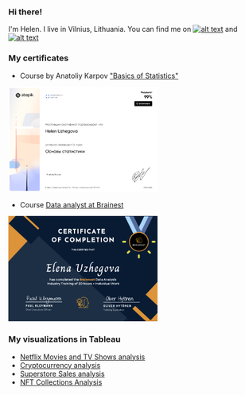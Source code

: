 ### Hi there!
I'm Helen. I live in Vilnius, Lithuania. You can find me on  <a href="https://www.linkedin.com/in/uzhegovaelena"> ![alt text](https://img.shields.io/badge/-LinkedIn-0e76a8?style=plastic&logo=linkedIn)</a> and <a href="https://public.tableau.com/app/profile/lenauzhegova"> ![alt text](https://img.shields.io/badge/-Tableau-0e76a8?style=plastic&logo=Tableau)</a>

<!-- </br>
<h3 align = "left"> Languages and Tools </h2>

&nbsp;<br/>
  ![Python](https://img.shields.io/badge/-Python-FFFFFF?style=flat&logo=python) 
  [![Pandas](https://img.shields.io/badge/-Pandas-FFFFFF?style=flat&logo=Pandas&logoColor=blue&link=https://github.com/elsaTH)](https://github.com/uzhegovaelena) -->
<!--   ![Matplotlib](https://img.shields.io/badge/-Matplotlib-green) -->
<!--   [![Plotly](https://img.shields.io/badge/-Plotly-FFFFFF?style=flat&logo=Plotly&logoColor=green&link=https://github.com/anavh)](https://github.com/uzhegovaelena) -->
<!--   ![Pycharm](https://img.icons8.com/color/28/000000/pycharm.png) -->
<!--   ![Jupyter](https://img.shields.io/badge/-Jupyter-FFFFFF?style=flat&logo=Jupyter&logoColor=orange&link=https://github.com/elsaTH) -->
<!--   ![Tableau](https://img.shields.io/badge/-Tableau-white?style=flat&logo=Tableau&logoColor=black)<br/> -->
<!--   ![Aiohttp](https://img.shields.io/badge/-aiohttp-white?style=flat&logo=aiohttp&logoColor=black) -->
<!--   ![Django](https://img.icons8.com/ios/42/000000/django.png) -->
<!--   ![PostgreSQL](https://img.icons8.com/color/32/000000/postgreesql.png)
  ![GIT](https://img.icons8.com/color/32/000000/git.png)
  ![Insomnia](https://img.shields.io/badge/-Insomnia-blueviolet?style=flat&logo=insomnia)<br/> -->
  
<!--   [![Numpy](https://img.shields.io/badge/-Numpy-FFFFFF?style=flat&logo=Numpy&logoColor=blue&link=https://github.com/elsaTH)](https://github.com/uzhegovaelena) -->
<!--   [![Sklearn](https://img.shields.io/badge/-Sklearn-FFFFFF?style=flat&logo=sklearn&link=https://github.com/elsaTH)](https://github.com/uzhegovaelena) -->
  
<!--   [![Seaborn](https://img.shields.io/badge/-Seaborn-FFFFFF?style=flat&logo=Seaborn&logoColor=white&link=https://github.com/anavh)](https://github.com/uzhegovaelena) -->
  
<!--   ![Visual Studio Code](https://img.shields.io/badge/-Visual%20Studio%20Code-FFFFFF?style=flat&logo=visual-studio-code&logoColor=007ACC) -->


<!-- ### My projects with aiohttp: 
[Recipes API](https://github.com/uzhegovaelena/recipes-project)<br/> -->

<!-- ### My projects with Django
[Books API](https://github.com/uzhegovaelena/books-api)<br/>
[Todo API](https://github.com/uzhegovaelena/todo-api)<br/> -->

<!-- ### My projects with Python, Pandas, Plotly and Tableau
[Online retail](https://github.com/uzhegovaelena/online-retail)<br/>
[Cost in Canada](https://github.com/uzhegovaelena/tableau-costs-in-canada) -->

### My certificates
- Course by Anatoliy Karpov ["Basics of Statistics"](https://github.com/uzhegovaelena/mycertificates/blob/main/README.md)

<img src="https://github.com/uzhegovaelena/mycertificates/blob/main/basics_of_statistics_stepic_certificate.png" alt="" width="300"/>

- Course [Data analyst at Brainest](https://github.com/uzhegovaelena/mycertificates/blob/main/Elena%20Uzhegova%20Data%20Analyst%20Certificate.pdf)


<img src="https://github.com/uzhegovaelena/mycertificates/blob/main/Elena%20Uzhegova%20Data%20Analyst%20Certificate.png" alt="" width="300"/>

### My visualizations in Tableau
- [Netflix Movies and TV Shows analysis](https://public.tableau.com/app/profile/lenauzhegova/viz/NetflixMoviesandTVShowsanalysis/Story2)
- [Cryptocurrency analysis](https://public.tableau.com/app/profile/lenauzhegova/viz/Cryptocurrencyanalysis_16585057399230/Story1)
- [Superstore Sales analysis](https://public.tableau.com/app/profile/lenauzhegova/viz/Superstore_analysis_16582342358510/EXECUTIVESALES2)
- [NFT Collections Analysis](https://public.tableau.com/app/profile/lenauzhegova/viz/NFTCollectionsAnalysis_16584223465480/Dashboard1)


<!--  ![Helena's GitHub stats](https://github-readme-stats.vercel.app/api?username=uzhegovaelena&theme=synthwave&show_icons=true&count_private=true "Helena's’ GutHub Stats")
![Top Langs](https://github-readme-stats.vercel.app/api/top-langs/?username=uzhegovaelena&theme=synthwave "Helena's’ Top Languages Card")
<!--


**uzhegovaelena/uzhegovaelena** is a ✨ _special_ ✨ repository because its `README.md` (this file) appears on your GitHub profile.

Here are some ideas to get you started:

- 🔭 I’m currently working on ...
- 🌱 I’m currently learning ...
- 👯 I’m looking to collaborate on ...
- 🤔 I’m looking for help with ...
- 💬 Ask me about ...
- 📫 How to reach me: ...
- 😄 Pronouns: ...
- ⚡ Fun fact: ...
-->
